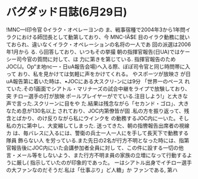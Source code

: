 # バグダッド日誌(6月29日)

!MNC—I印令官
0イラク・オペレーヨンの
ま、戦事宿種で2004年3から1年問イラクにおける師団長として動第しており、今
MNC-IÄ$E
目のイラク動務に就いておられ、違いなくイラク・オペレーションの名将の一人であ
回の派選は2006年1月から
る.
ら回答しており、いつもその挙撮
朝の指揮官報告(日UA)ではケーシー司今官の質問に対して、ほ
力に第きを第じている.
指揮官報告のためJOC(J。Op“ま地nc一・日uA報告会場)へ入る際、ぼぽ司令官と同じ時問帯に入って
おり、私を見かけては気軽に声をかけてくれる。
やスポーツが放映さ
が日uA報告第に着いた時は、•JOCにある大スクリ-ンには9分
「世界一のペース
れていた.その1画面でシアトル・マリナーズの試合中継をライプで放験しており、突
チロー選手の打が放映
ポールプレイヤーがでている.注目しよう!」と大きな声で言った.スクリーンに目をや
た.結果は残念ながら「セカンド・ゴロ」、大きなため息が130名以上
されており、JOC内第僚皆が固
.私の方を振り返って、残含とばかり、のけ反りながら私にウインクを
の動務するJOC内に一いた。そし
私の方に第中し、大変縮してしまった.
送ってきた、朝の指轡報告出席者の視線カ
は、毎バレスに入るには、警衛の兵士一人一人にを手して長天下で動務する隊員
飾らない人
を労っている.また先日の2名が行方不明となった時には、指第官報告後にJOC内にいた会講参加者全員に対し
て、この件に設する一切の他言・メール等をしないよう、また行方不明ま員の家族の立増になって行動するように厳し(
指示していたのが印象的であった。
ーはシアトル出身でイチロー選手の大ファンなのだそうだ.私は「仕事ぶり」ど人糖」か
ファンである,
第ハ
